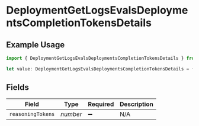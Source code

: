# DeploymentGetLogsEvalsDeploymentsCompletionTokensDetails

## Example Usage

```typescript
import { DeploymentGetLogsEvalsDeploymentsCompletionTokensDetails } from "@orq-ai/node/models/operations";

let value: DeploymentGetLogsEvalsDeploymentsCompletionTokensDetails = {};
```

## Fields

| Field              | Type               | Required           | Description        |
| ------------------ | ------------------ | ------------------ | ------------------ |
| `reasoningTokens`  | *number*           | :heavy_minus_sign: | N/A                |